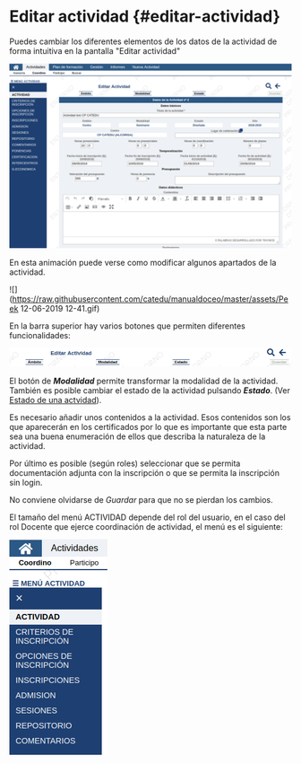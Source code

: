 # Editar actividad {#editar-actividad}

Puedes cambiar los diferentes elementos de los datos de la actividad de forma intuitiva en la pantalla "Editar actividad"

![Editar actividad](https://raw.githubusercontent.com/catedu/manualdoceo/master/assets/Seleccion_789.png)

En esta animación puede verse como modificar algunos apartados de la actividad.

![](https://raw.githubusercontent.com/catedu/manualdoceo/master/assets/Peek 12-06-2019 12-41.gif)

En la barra superior hay varios botones que permiten diferentes funcionalidades:

![Botones superiores en editar actividad](https://raw.githubusercontent.com/catedu/manualdoceo/master/assets/Seleccion_790.png)

El botón de **_Modalidad_** permite transformar la modalidad de la actividad. También es posible cambiar el estado de la actividad pulsando **_Estado_**. (Ver [Estado de una actvidad](https://catedu.gitbooks.io/manual-de-doceo-3-0/content/2_actividades/flujo_de_una_actividad.html)).

Es necesario añadir unos contenidos a la actividad. Esos contenidos son los que aparecerán en los certificados por lo que es importante que esta parte sea una buena enumeración de ellos que describa la naturaleza de la actividad.

Por último es posible (según roles) seleccionar que se permita documentación adjunta con la inscripción o que se permita la inscripción sin login.

No conviene olvidarse de _Guardar_ para que no se pierdan los cambios.

El tamaño del menú ACTIVIDAD depende del rol del usuario, en el caso del rol Docente que ejerce coordinación de actividad, el menú es el siguiente:

![](https://raw.githubusercontent.com/catedu/manualdoceo/master/assets/Seleccion_726.png)









